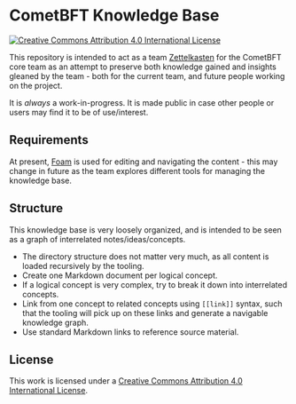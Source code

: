 # CometBFT Knowledge Base

[![Creative Commons Attribution 4.0 International
License][license-img]][license]

This repository is intended to act as a team [Zettelkasten][zk] for the CometBFT
core team as an attempt to preserve both knowledge gained and insights gleaned
by the team - both for the current team, and future people working on the
project.

It is _always_ a work-in-progress. It is made public in case other people or
users may find it to be of use/interest.

## Requirements

At present, [Foam] is used for editing and navigating the content - this may
change in future as the team explores different tools for managing the knowledge
base.

## Structure

This knowledge base is very loosely organized, and is intended to be seen as a
graph of interrelated notes/ideas/concepts.

- The directory structure does not matter very much, as all content is loaded
  recursively by the tooling.
- Create one Markdown document per logical concept.
- If a logical concept is very complex, try to break it down into interrelated
  concepts.
- Link from one concept to related concepts using `[[link]]` syntax, such that
  the tooling will pick up on these links and generate a navigable knowledge
  graph.
- Use standard Markdown links to reference source material.

## License

This work is licensed under a [Creative Commons Attribution 4.0 International
License][license].

[zk]: https://en.wikipedia.org/wiki/Zettelkasten
[Foam]: https://foambubble.github.io/foam/
[license]: https://creativecommons.org/licenses/by/4.0/
[license-img]: https://i.creativecommons.org/l/by/4.0/80x15.png
